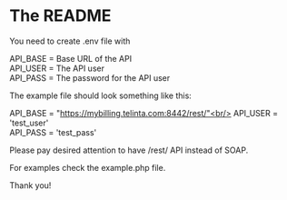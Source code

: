 # The README

You need to create .env file with

API_BASE = Base URL of the API<br/>
API_USER = The API user <br/>
API_PASS = The password for the API user<br/>

The example file should look something like this:

API_BASE = "https://mybilling.telinta.com:8442/rest/"<br/>
API_USER = 'test_user'<br/>
API_PASS = 'test_pass'<br/>

Please pay desired attention to have /rest/ API instead of SOAP.

For examples check the example.php file.

Thank you!
